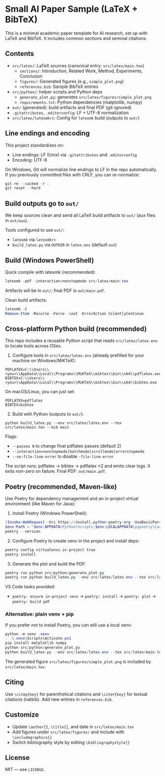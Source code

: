 # Small AI Paper Sample (LaTeX + BibTeX)

This is a minimal academic paper template for AI research, set up with LaTeX and BibTeX. It includes common sections and seminal citations.

## Contents
- `src/latex/`: LaTeX sources (canonical entry: `src/latex/main.tex`)
	- `sections/`: Introduction, Related Work, Method, Experiments, Conclusion
	- `figures/`: Generated figures (e.g., `simple_plot.png`)
	- `references.bib`: Sample BibTeX entries
- `src/python/`: helper scripts and Python deps
	- `generate_plot.py`: generates `src/latex/figures/simple_plot.png`
	- `requirements.txt`: Python dependencies (matplotlib, numpy)
- `out/` (generated): build artifacts and final PDF (git-ignored)
- `.gitattributes`, `.editorconfig`: LF + UTF-8 normalization
- `src/latex/latexmkrc`: Config for `latexmk` build (outputs to `out/`)

## Line endings and encoding
This project standardizes on:
- Line endings: LF (Unix) via `.gitattributes` and `.editorconfig`
- Encoding: UTF-8

On Windows, Git will normalize line endings to LF in the repo automatically. If you previously committed files with CRLF, you can re-normalize:

```powershell
git rm --cached -r .
git reset --hard
```

## Build outputs go to `out/`
We keep sources clean and send all LaTeX build artifacts to `out/` (aux files in `out/aux`).

Tools configured to use `out/`:
- `latexmk` via `latexmkrc`
- `build_latex.py` via `OUTDIR` in `latex.env` (default `out`)

## Build (Windows PowerShell)

Quick compile with latexmk (recommended):
```powershell
latexmk -pdf -interaction=nonstopmode src/latex/main.tex
```
Artifacts will be in `out/`; final PDF is `out/main.pdf`.

Clean build artifacts:
```powershell
latexmk -C
Remove-Item -Recurse -Force .\out -ErrorAction SilentlyContinue
```

## Cross-platform Python build (recommended)

This repo includes a reusable Python script that reads `src/latex/latex.env` to locate tools across OSes.

1) Configure tools in `src/latex/latex.env` (already prefilled for your machine on Windows/MiKTeX):

```
PDFLATEX=C:\\Users\\<you>\\AppData\\Local\\Programs\\MiKTeX\\miktex\\bin\\x64\\pdflatex.exe
BIBTEX=C:\\Users\\<you>\\AppData\\Local\\Programs\\MiKTeX\\miktex\\bin\\x64\\bibtex.exe
```

On macOS/Linux, you can just set:

```
PDFLATEX=pdflatex
BIBTEX=bibtex
```

2) Build with Python (outputs to `out/`):

```
python build_latex.py --env src/latex/latex.env --tex src/latex/main.tex --bib main
```

Flags:
- `--passes N` to change final pdflatex passes (default 2)
- `--interaction=nonstopmode|batchmode|scrollmode|errorstopmode`
- `--no-file-line-error` to disable `-file-line-error`

The script runs: pdflatex → bibtex → pdflatex ×2 and emits clear logs. It exits non-zero on failure. Final PDF: `out/main.pdf`.

## Poetry (recommended, Maven-like)

Use Poetry for dependency management and an in-project virtual environment (like Maven for Java):

1) Install Poetry (Windows PowerShell):
```powershell
(Invoke-WebRequest -Uri https://install.python-poetry.org -UseBasicParsing).Content | py -
$env:Path = "$env:APPDATA\Python\Scripts;$env:LOCALAPPDATA\pypoetry\Cache\Scripts;$env:Path"
poetry --version
```

2) Configure Poetry to create venv in the project and install deps:
```powershell
poetry config virtualenvs.in-project true
poetry install
```

3) Generate the plot and build the PDF:
```powershell
poetry run python src/python/generate_plot.py
poetry run python build_latex.py --env src/latex/latex.env --tex src/latex/main.tex --bib main
```

VS Code tasks provided:
- `poetry: ensure in-project venv` → `poetry: install` → `poetry: plot` → `poetry: build pdf`

### Alternative: plain venv + pip

If you prefer not to install Poetry, you can still use a local venv:

```powershell
python -m venv .venv
. .\.venv\Scripts\Activate.ps1
pip install matplotlib numpy
python src/python/generate_plot.py
python build_latex.py --env src/latex/latex.env --tex src/latex/main.tex --bib main
```

The generated figure `src/latex/figures/simple_plot.png` is included by `src/latex/main.tex`.
## Citing
Use `\citep{key}` for parenthetical citations and `\citet{key}` for textual citations (natbib). Add new entries in `references.bib`.

## Customize
- Update `\author{}`, `\title{}`, and date in `src/latex/main.tex`
- Add figures under `src/latex/figures/` and include with `\includegraphics{}`
- Switch bibliography style by editing `\bibliographystyle{}`

## License
MIT — see `LICENSE`.